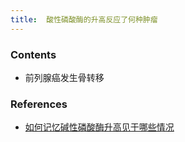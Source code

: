 ```yaml
---
title:  酸性磷酸酶的升高反应了何种肿瘤
--- 
```


### Contents
- 前列腺癌发生骨转移

### References
- [如何记忆碱性磷酸酶升高见于哪些情况](/如何记忆碱性磷酸酶升高见于哪些情况)
